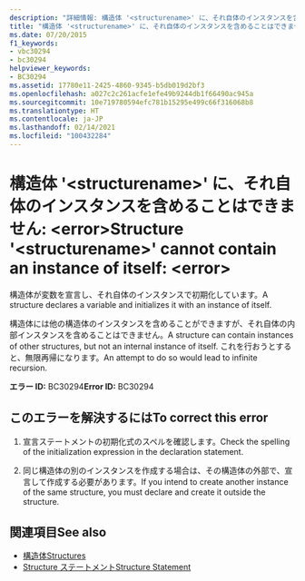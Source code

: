 ```yaml
---
description: "詳細情報: 構造体 '<structurename>' に、それ自体のインスタンスを含めることはできません: <error>"
title: "構造体 '<structurename>' に、それ自体のインスタンスを含めることはできません: <error>"
ms.date: 07/20/2015
f1_keywords:
- vbc30294
- bc30294
helpviewer_keywords:
- BC30294
ms.assetid: 17780e11-2425-4860-9345-b5db019d2bf3
ms.openlocfilehash: a027c2c261acfe1efe49b9244db1f66490ac945a
ms.sourcegitcommit: 10e719780594efc781b15295e499c66f316068b8
ms.translationtype: HT
ms.contentlocale: ja-JP
ms.lasthandoff: 02/14/2021
ms.locfileid: "100432284"
---
```

# <a name="structure-structurename-cannot-contain-an-instance-of-itself-error"></a><span data-ttu-id="3c0c3-103">構造体 '\<structurename>' に、それ自体のインスタンスを含めることはできません: \<error></span><span class="sxs-lookup"><span data-stu-id="3c0c3-103">Structure '\<structurename>' cannot contain an instance of itself: \<error></span></span>

<span data-ttu-id="3c0c3-104">構造体が変数を宣言し、それ自体のインスタンスで初期化しています。</span><span class="sxs-lookup"><span data-stu-id="3c0c3-104">A structure declares a variable and initializes it with an instance of itself.</span></span>  
  
 <span data-ttu-id="3c0c3-105">構造体には他の構造体のインスタンスを含めることができますが、それ自体の内部インスタンスを含めることはできません。</span><span class="sxs-lookup"><span data-stu-id="3c0c3-105">A structure can contain instances of other structures, but not an internal instance of itself.</span></span> <span data-ttu-id="3c0c3-106">これを行おうとすると、無限再帰になります。</span><span class="sxs-lookup"><span data-stu-id="3c0c3-106">An attempt to do so would lead to infinite recursion.</span></span>  
  
 <span data-ttu-id="3c0c3-107">**エラー ID:** BC30294</span><span class="sxs-lookup"><span data-stu-id="3c0c3-107">**Error ID:** BC30294</span></span>  
  
## <a name="to-correct-this-error"></a><span data-ttu-id="3c0c3-108">このエラーを解決するには</span><span class="sxs-lookup"><span data-stu-id="3c0c3-108">To correct this error</span></span>  
  
1. <span data-ttu-id="3c0c3-109">宣言ステートメントの初期化式のスペルを確認します。</span><span class="sxs-lookup"><span data-stu-id="3c0c3-109">Check the spelling of the initialization expression in the declaration statement.</span></span>  
  
2. <span data-ttu-id="3c0c3-110">同じ構造体の別のインスタンスを作成する場合は、その構造体の外部で、宣言して作成する必要があります。</span><span class="sxs-lookup"><span data-stu-id="3c0c3-110">If you intend to create another instance of the same structure, you must declare and create it outside the structure.</span></span>  
  
## <a name="see-also"></a><span data-ttu-id="3c0c3-111">関連項目</span><span class="sxs-lookup"><span data-stu-id="3c0c3-111">See also</span></span>

- [<span data-ttu-id="3c0c3-112">構造体</span><span class="sxs-lookup"><span data-stu-id="3c0c3-112">Structures</span></span>](../programming-guide/language-features/data-types/structures.md)
- [<span data-ttu-id="3c0c3-113">Structure ステートメント</span><span class="sxs-lookup"><span data-stu-id="3c0c3-113">Structure Statement</span></span>](../language-reference/statements/structure-statement.md)

